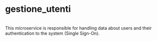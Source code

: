 # gestione_utenti
<br>
This microservice is responsible for handling data about users and their authentication to the system (Single Sign-On).
